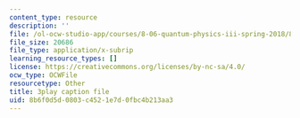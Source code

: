 ```yaml
---
content_type: resource
description: ''
file: /ol-ocw-studio-app/courses/8-06-quantum-physics-iii-spring-2018/8b6f0d5d0803c4521e7d0fbc4b213aa3_o10QADeeK04.srt
file_size: 20686
file_type: application/x-subrip
learning_resource_types: []
license: https://creativecommons.org/licenses/by-nc-sa/4.0/
ocw_type: OCWFile
resourcetype: Other
title: 3play caption file
uid: 8b6f0d5d-0803-c452-1e7d-0fbc4b213aa3
---
```


